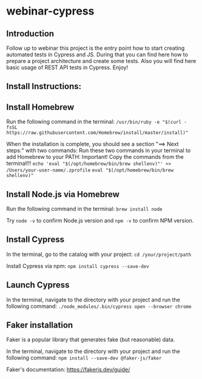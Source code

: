 # webinar-cypress


## Introduction

Follow up to webinar this project is the entry point how to start creating automated tests in Cypress and JS. 
During that you can find here how to prepare a project architecture and create some tests. Also you will find here basic usage of REST API tests in Cypress.
Enjoy!

## Install Instructions:

## Install Homebrew

Run the following command in the terminal:
`/usr/bin/ruby -e "$(curl -fsSL https://raw.githubusercontent.com/Homebrew/install/master/install)"`

When the installation is complete, you should see a section "==> Next steps:" with two commands:
Run these two commands in your terminal to add Homebrew to your PATH:
Important! Copy the commands from the terminal!!!
`echo 'eval "$(/opt/homebrew/bin/brew shellenv)"' >> /Users/your-user-name/.zprofile`
`eval "$(/opt/homebrew/bin/brew shellenv)"`

## Install Node.js via Homebrew

Run the following command in the terminal:
`brew install node`

Try `node -v` to confirm Node.js version and `npm -v` to confirm NPM version.

## Install Cypress

In the terminal, go to the catalog with your project:
`cd /your/project/path`

Install Cypress via npm:
`npm install cypress --save-dev`

## Launch Cypress


In the terminal, navigate to the directory with your project and run the following command:
`./node_modules/.bin/cypress open --browser chrome`

## Faker installation

Faker is a popular library that generates fake (but reasonable) data.

In the terminal, navigate to the directory with your project and run the following command:
`npm install --save-dev @faker-js/faker`

Faker's documentation:
https://fakerjs.dev/guide/
